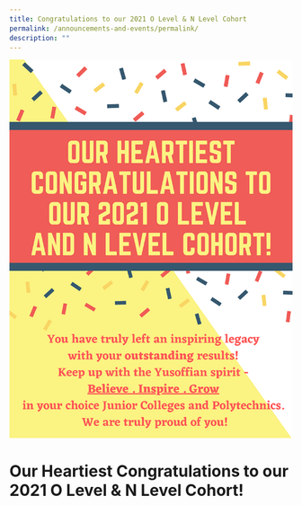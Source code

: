 ```yaml
---
title: Congratulations to our 2021 O Level & N Level Cohort
permalink: /announcements-and-events/permalink/
description: ""
---
```

![](/images/ceb6d437d_4249.png)

# **Our Heartiest Congratulations to our 2021 O Level & N Level Cohort!**

